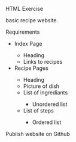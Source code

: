 HTML Exercise

basic recipe website.

Requirements
<ul>
    <li>Index Page</li>
        <ul>
        <li>Heading</li>
        <li>Links to recipes</li>
        </ul>
    <li>Recipe Pages</li>
        <ul>
        <li>Heading</li>
        <li>Picture of dish</li>
        <li>List of ingrediants</li>
            <ul>
            <li>Unordered list</li>
            </ul>
        <li>List of steps</li>
            <ul>
            <li>Ordered list</li>
            </ul>
        </ul>
</ul>

Publish website on Github
